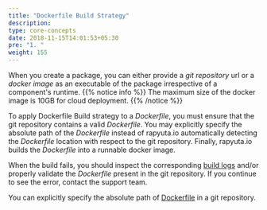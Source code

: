 ```yaml
---
title: "Dockerfile Build Strategy"
description:
type: core-concepts
date: 2018-11-15T14:01:53+05:30
pre: "1. "
weight: 155
---
```

When you create a package, you can either provide a _git repository_ url or a
_docker image_ as an executable of the package irrespective of a component's runtime.
{{% notice info %}}
The maximum size of the docker image is 10GB for cloud deployment.
{{% /notice %}}

To apply Dockerfile Build strategy to a _Dockerfile_, you must ensure that the
git repository contains a valid _Dockerfile_. You may explicitly specify the
absolute path of the _Dockerfile_ instead of rapyuta.io automatically detecting
the _Dockerfile_ location with respect to the git repository. Finally, rapyuta.io
builds the _Dockerfile_ into a runnable docker image.

When the build fails, you should inspect the corresponding [build logs](/core-concepts/logging/build-logs)
and/or properly validate the _Dockerfile_ present in the git repository. If
you continue to see the error, contact the support team.

You can explicitly specify the absolute path of
[Dockerfile](https://docs.docker.com/engine/reference/builder/) in a git
repository.
